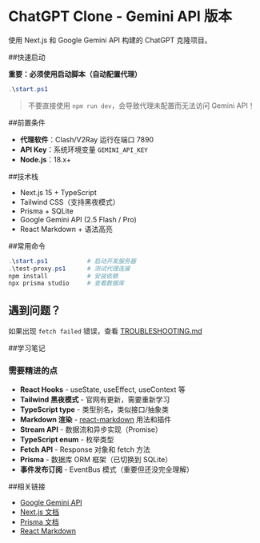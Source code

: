 # ChatGPT Clone - Gemini API 版本

使用 Next.js 和 Google Gemini API 构建的 ChatGPT 克隆项目。

##快速启动

**重要：必须使用启动脚本（自动配置代理）**

```powershell
.\start.ps1
```

> 不要直接使用 `npm run dev`，会导致代理未配置而无法访问 Gemini API！

##前置条件

- **代理软件**：Clash/V2Ray 运行在端口 7890
- **API Key**：系统环境变量 `GEMINI_API_KEY`
- **Node.js**：18.x+

##技术栈

- Next.js 15 + TypeScript
- Tailwind CSS（支持黑夜模式）
- Prisma + SQLite
- Google Gemini API (2.5 Flash / Pro)
- React Markdown + 语法高亮

##常用命令

```powershell
.\start.ps1           # 启动开发服务器
.\test-proxy.ps1      # 测试代理连接
npm install           # 安装依赖
npx prisma studio     # 查看数据库
```

## 遇到问题？

如果出现 `fetch failed` 错误，查看 [TROUBLESHOOTING.md](./TROUBLESHOOTING.md)

##学习笔记

### 需要精进的点

- **React Hooks** - useState, useEffect, useContext 等
- **Tailwind 黑夜模式** - 官网有更新，需要重新学习
- **TypeScript type** - 类型别名，类似接口/抽象类
- **Markdown 渲染** - [react-markdown](https://github.com/remarkjs/react-markdown) 用法和插件
- **Stream API** - 数据流和异步实现（Promise）
- **TypeScript enum** - 枚举类型
- **Fetch API** - Response 对象和 fetch 方法
- **Prisma** - 数据库 ORM 框架（已切换到 SQLite）
- **事件发布订阅** - EventBus 模式（重要但还没完全理解）

##相关链接

- [Google Gemini API](https://ai.google.dev/)
- [Next.js 文档](https://nextjs.org/docs)
- [Prisma 文档](https://www.prisma.io/docs)
- [React Markdown](https://github.com/remarkjs/react-markdown)
